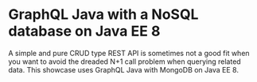 # GraphQL Java with a NoSQL database on Java EE 8

A simple and pure CRUD type REST API is sometimes not a good fit when you want to
avoid the dreaded N+1 call problem when querying related data. This showcase uses
GraphQL Java with MongoDB on Java EE 8.

